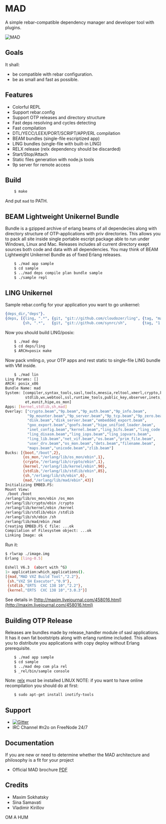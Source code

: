 MAD
===

A simple rebar-compatible dependency manager and developer tool with plugins.

![MAD](http://synrc.com/images/mad.png)

Goals
-----

It shall:

* be compatible with rebar configuration.
* be as small and fast as possible.

Features
--------

* Colorful REPL
* Support rebar.config
* Support OTP releases and directory structure
* Fast deps resolving and cycles detecting
* Fast compilation
* DTL/YECC/LEEX/PORT/SCRIPT/APP/ERL compilation
* BEAM bundles (single-file escriptized app)
* LING bundles (single-file with built-in LING)
* RELX release (relx dependency should be discarded)
* Start/Stop/Attach
* Static files generation with node.js tools
* 9p server for remote access

Build
-----

```sh
    $ make
```

And put `mad` to PATH.

BEAM Lightweight Unikernel Bundle
---------------------------------

Bundle is a gzipped archive of erlang beams of all dependecies
along with directory structure of OTP-applications with priv directories.
This allows you to pack all site inside single portable escript package able
to run under Windows, Linux and Mac. Releases includes all current
directory exept sources both code and data with all dependencies. You may think of BEAM 
Lightweight Unikernel Bundle as of fixed Erlang releases.

```sh
    $ ./mad app sample
    $ cd sample
    $ ../mad deps compile plan bundle sample
    $ ./sample repl
```

LING Unikernel
--------------

Sample rebar.config for your application you want to go unikernel:

```erlang
{deps_dir,"deps"}.
{deps, [{ling, ".*", {git, "git://github.com/cloudozer/ling", {tag, "master"}}},
        {sh, ".*",   {git, "git://github.com/synrc/sh",       {tag, "1.4"}}}]}.
```

Now you should build LING/posix:

```sh
    $ ./mad dep
    $ cd deps/ling
    $ ARCH=posix make
```

Now pack vmling.o, your OTP apps and rest static to single-file LING bundle with VM inside.

```sh
    $ ./mad lin
Ling Params: []
ARCH: posix_x86
Bundle Name: mad
System: [compiler,syntax_tools,sasl,tools,mnesia,reltool,xmerl,crypto,kernel,
         stdlib,wx,webtool,ssl,runtime_tools,public_key,observer,inets,asn1,
         et,eunit,hipe,os_mon]
Apps: [kernel,stdlib,sh,mad]
Overlay: ["crypto.beam","9p.beam","9p_auth.beam","9p_info.beam",
          "9p_mounter.beam","9p_server.beam","9p_tcp.beam","9p_zero.beam",
          "disk.beam","disk_server.beam","embedded_export.beam",
          "goo_export.beam","goofs.beam","hipe_unified_loader.beam",
          "inet_config.beam","kernel.beam","ling_bifs.beam","ling_code.beam",
          "ling_disasm.beam","ling_iops.beam","ling_iopvars.beam",
          "ling_lib.beam","net_vif.beam","os.beam","prim_file.beam",
          "user_drv.beam","os_mon.beam","dets.beam","filename.beam",
          "maps.beam","unicode.beam","zlib.beam"]
Bucks: [{boot,"/boot",2},
        {os_mon,"/erlang/lib/os_mon/ebin",1},
        {crypto,"/erlang/lib/crypto/ebin",1},
        {kernel,"/erlang/lib/kernel/ebin",90},
        {stdlib,"/erlang/lib/stdlib/ebin",85},
        {sh,"/erlang/lib/sh/ebin",6},
        {mad,"/erlang/lib/mad/ebin",43}]
Initializing EMBED.FS:
Mount View:
 /boot /boot
/erlang/lib/os_mon/ebin /os_mon
/erlang/lib/crypto/ebin /crypto
/erlang/lib/kernel/ebin /kernel
/erlang/lib/stdlib/ebin /stdlib
/erlang/lib/sh/ebin /sh
/erlang/lib/mad/ebin /mad
Creating EMBED.FS C file: ...ok
Compilation of Filesystem object: ...ok
Linking Image: ok
```

Run it:

```sh
$ rlwrap ./image.img
Erlang [ling-0.5]

Eshell V6.3  (abort with ^G)
1> application:which_applications().
[{mad,"MAD VXZ Build Tool","2.2"},
 {sh,"VXZ SH Executor","0.9"},
 {stdlib,"ERTS  CXC 138 10","2.2"},
 {kernel,"ERTS  CXC 138 10","3.0.3"}]
```

See details in [http://maxim.livejournal.com/458016.html](http://maxim.livejournal.com/458016.html) 

Building OTP Release
--------------------

Releases are bundles made by release_handler module of sasl applications.
It has it own fat bootstripts along with erlang runtime included.
This allows you to distribute you applications with copy deploy
without Erlang prerequisite.

```sh
    $ ./mad app sample
    $ cd sample
    $ ../mad dep com pla rel
    $ _rel/bin/sample console
```

Note: [relx](https://github.com/erlware/relx) must be installed
LINUX NOTE: if you want to have online recompilation you should do at first:

```sh
    $ sudo apt-get install inotify-tools
```

Support
-------
* [![Gitter](https://badges.gitter.im/Join%20Chat.svg)](https://gitter.im/5HT/n2o?utm_source=badge&utm_medium=badge&utm_campaign=pr-badge&utm_content=badge)
* IRC Channel #n2o on FreeNode 24/7

Documentation
-------

If you are new or need to determine whether the MAD architecture and
philosophy is a fit for your project

* Official MAD brochure [PDF](http://synrc.com/apps/mad/doc/book.pdf)

Credits
-------

* Maxim Sokhatsky
* Sina Samavati
* Vladimir Kirillov

OM A HUM
